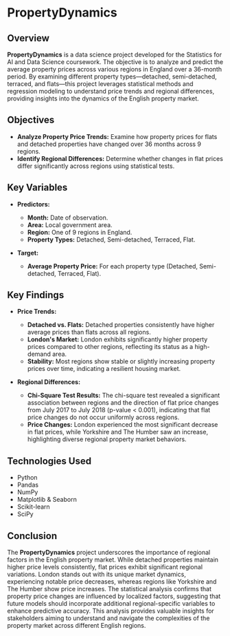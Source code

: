 # PropertyDynamics

## Overview

**PropertyDynamics** is a data science project developed for the Statistics for AI and Data Science coursework. The objective is to analyze and predict the average property prices across various regions in England over a 36-month period. By examining different property types—detached, semi-detached, terraced, and flats—this project leverages statistical methods and regression modeling to understand price trends and regional differences, providing insights into the dynamics of the English property market.

## Objectives

- **Analyze Property Price Trends:** Examine how property prices for flats and detached properties have changed over 36 months across 9 regions.
- **Identify Regional Differences:** Determine whether changes in flat prices differ significantly across regions using statistical tests.

## Key Variables

- **Predictors:**
  - **Month:** Date of observation.
  - **Area:** Local government area.
  - **Region:** One of 9 regions in England.
  - **Property Types:** Detached, Semi-detached, Terraced, Flat.

- **Target:**
  - **Average Property Price:** For each property type (Detached, Semi-detached, Terraced, Flat).

## Key Findings

- **Price Trends:**
  - **Detached vs. Flats:** Detached properties consistently have higher average prices than flats across all regions.
  - **London's Market:** London exhibits significantly higher property prices compared to other regions, reflecting its status as a high-demand area.
  - **Stability:** Most regions show stable or slightly increasing property prices over time, indicating a resilient housing market.

- **Regional Differences:**
  - **Chi-Square Test Results:** The chi-square test revealed a significant association between regions and the direction of flat price changes from July 2017 to July 2018 (p-value < 0.001), indicating that flat price changes do not occur uniformly across regions.
  - **Price Changes:** London experienced the most significant decrease in flat prices, while Yorkshire and The Humber saw an increase, highlighting diverse regional property market behaviors.

## Technologies Used

- Python
- Pandas
- NumPy
- Matplotlib & Seaborn
- Scikit-learn
- SciPy

## Conclusion

The **PropertyDynamics** project underscores the importance of regional factors in the English property market. While detached properties maintain higher price levels consistently, flat prices exhibit significant regional variations. London stands out with its unique market dynamics, experiencing notable price decreases, whereas regions like Yorkshire and The Humber show price increases. The statistical analysis confirms that property price changes are influenced by localized factors, suggesting that future models should incorporate additional regional-specific variables to enhance predictive accuracy. This analysis provides valuable insights for stakeholders aiming to understand and navigate the complexities of the property market across different English regions.
